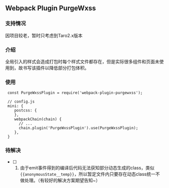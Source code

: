 ## Webpack Plugin PurgeWxss

### 支持情况
因项目较老，暂时只考虑到Taro2.x版本

### 介绍

全局引入的样式会造成打包时每个样式文件都存在，但是实际很多组件和页面未使用到，故书写该插件以降低部分打包体积。

### 使用
```
 const PurgeWxssPlugin = require('webpack-plugin-purgewxss');

 // config.js
 mini: {
    postcss: {
    },
    webpackChain(chain) {
      // ...
      chain.plugin('PurgeWxssPlugin').use(PurgeWxssPlugin);
    },
 }
```

### 待解决
- [ ] 1. 由于emit事件得到的编译后代码无法获知部分动态生成的class，类似`{{anonymousState__temp}}`，所以暂定文件内只要存在动态class统一不做处理。（有较好的解决方案期望告知~）